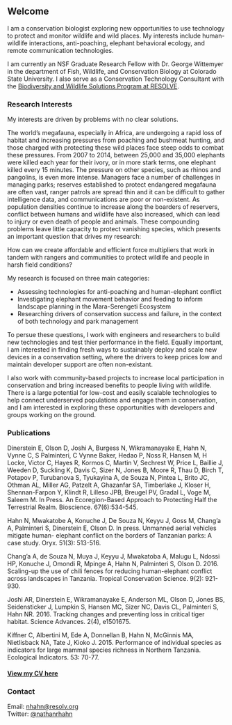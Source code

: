 ## Welcome

I am a conservation biologist exploring new opportunities to use technology to protect and monitor wildlife and wild places. My interests include human-wildlife interactions, anti-poaching, elephant behavioral ecology, and remote communication technologies. 

I am currently an NSF Graduate Research Fellow with Dr. George Wittemyer in the department of Fish, Wildlife, and Conservation Biology at Colorado State University. I also serve as a Conservation Technology Consultant with the [Biodiversity and Wildlife Solutions Program at RESOLVE](resolv.org/site-BiodiversityWildlifeSolutions/).

### Research Interests
My interests are driven by problems with no clear solutions. 

The world’s megafauna, especially in Africa, are undergoing a rapid loss of habitat and increasing pressures from poaching and bushmeat hunting, and those charged with protecting these wild places face steep odds to combat these pressures. From 2007 to 2014, between 25,000 and 35,000 elephants were killed each year for their ivory, or in more stark terms, one elephant killed every 15 minutes. The pressure on other species, such as rhinos and pangolins, is even more intense. Managers face a number of challenges in managing parks; reserves established to protect endangered megafauna are often vast, ranger patrols are spread thin and it can be difficult to gather intelligence data, and communications are poor or non-existent. As population densities continue to increase along the boarders of reservers, conflict between humans and wildlife have also increased, which can lead to injury or even death of people and animals. These compounding problems leave little capacity to protect vanishing species, which presents an important question that drives my research: 

How can we create affordable and efficient force multipliers that work in tandem with rangers and communities to protect wildlife and people in harsh field conditions? 

My research is focused on three main categories: 
- Assessing technologies for anti-poaching and human-elephant conflict 
- Investigating elephant movement behavior and feeding to inform landscape planning in the Mara-Serengeti Ecosystem
- Researching drivers of conservation success and failure, in the context of both technology and park management

To persue these questions, I work with engineers and researchers to build new technologies and test thier performance in the field. Equally important, I am interested in finding fresh ways to sustainably deploy and scale new devices in a conservation setting, where the drivers to keep prices low and maintain developer support are often non-existant.  

I also work with community-based projects to increase local participation in conservation and bring increased benefits to people living with wildlife. There is a large potential for low-cost and easily scalable technologies to help connect underserved populations and engage them in conservation, and I am interested in exploring these opportunities with developers and groups working on the ground. 

### Publications
Dinerstein E, Olson D, Joshi A, Burgess N, Wikramanayake E, Hahn N, Vynne C, S Palminteri, C Vynne Baker, Hedao P, Noss R, Hansen M, H Locke, Victor C, Hayes R, Kormos C, Martin V, Sechrest W, Price L, Baillie J, Weeden D, Suckling K, Davis C, Sizer N, Jones B, Moore R, Thau D, Birch T, Potapov P, Turubanova S, Tyukayina A, de Souza N, Pintea L, Brito JC, Othman AL, Miller AG, Patzelt A, Ghazanfar SA, Timberlake J, Kloser H, Shennan-Farpon Y, Klindt R, Lilleso JPB, Breugel PV, Gradal L, Voge M, Saleem M. In Press. An Ecoregion-Based Approach to Protecting Half the Terrestrial Realm. Bioscience. 67(6):534-545.
<br>

Hahn N, Mwakatobe A, Konuche J, De Souza N, Keyyu J, Goss M, Chang’a A, Palminteri S, Dinerstein E, Olson D. In press. Unmanned aerial vehicles mitigate human- elephant conflict on the borders of Tanzanian parks: A case study. Oryx. 51(3): 513-516.
<br>

Chang’a A, de Souza N, Muya J, Keyyu J, Mwakatoba A, Malugu L, Ndossi HP, Konuche J, Omondi R, Mpinge A, Hahn N, Palminteri S, Olson D. 2016. Scaling-up the use of chili fences for reducing human-elephant conflict across landscapes in Tanzania. Tropical Conservation Science. 9(2): 921-930.
<br>

Joshi AR, Dinerstein E, Wikramanayake E, Anderson ML, Olson D, Jones BS, Seidensticker J, Lumpkin S, Hansen MC, Sizer NC, Davis CL, Palminteri S, Hahn NR. 2016. Tracking changes and preventing loss in critical tiger habitat. Science Advances. 2(4), e1501675.
<br>

Kiffner C, Albertini M, Ede A, Donnellan B, Hahn N, McGinnis MA, Nietlisback NA, Tate J, Kioko J. 2015. Performance of individual species as indicators for large mammal species richness in Northern Tanzania. Ecological Indicators. 53: 70-77.
<br>

#### [View my CV here](LINK)

### Contact

Email: nhahn@resolv.org
<br>
Twitter: [@nathanrhahn](https://twitter.com/nathanrhahn)
